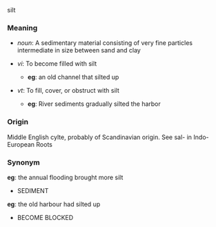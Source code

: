 silt
### Meaning
+ _noun_: A sedimentary material consisting of very fine particles intermediate in size between sand and clay

+ _vi_: To become filled with silt
    + __eg__: an old channel that silted up
+ _vt_: To fill, cover, or obstruct with silt
    + __eg__: River sediments gradually silted the harbor

### Origin

Middle English cylte, probably of Scandinavian origin. See sal- in Indo-European Roots

### Synonym

__eg__: the annual flooding brought more silt

+ SEDIMENT

__eg__: the old harbour had silted up

+ BECOME BLOCKED


